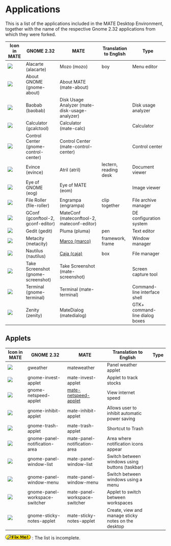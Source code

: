 # Applications

This is a list of the applications included in the MATE Desktop Environment,
together with the name of the respective Gnome 2.32 applications from which
they were forked.

Icon in MATE |  GNOME 2.32 |  MATE |  Translation to English |  Type
---|---|---|---|---
![](media/mozo.png)| Alacarte (alacarte)| Mozo (mozo)| boy| Menu editor
![](media/desktop.png)| About GNOME (gnome-about)| About MATE (mate-about)|  |
![](media/mate-disk-usage-analyzer.png)| Baobab (baobab)| Disk Usage Analyzer (mate-disk-usage-analyzer)|  | Disk usage analyzer
![](media/calc.png)| Calculator (gcalctool)| Calculator (mate-calc)|  | Calculator
![](media/preferences-desktop.png)| Control Center (gnome-control-center)| Control Center (mate-control-center)|  | Control center
![](media/gnome-mime-application-pdf.png)| Evince (evince)| Atril (atril)| lectern, reading desk| Document viewer
![](media/image.png)| Eye of GNOME (eog)| Eye of MATE (eom)|  | Image viewer
![](media/zip.png)| File Roller (file-roller)| Engrampa (engrampa)| clip together| File archive manager
![](media/mateconf.png)| GConf (gconftool-2, gconf-editor)| MateConf (mateconftool-2, mateconf-editor)|  | DE configuration system
![](media/text-editor.png)| Gedit (gedit)| Pluma (pluma)| pen| Text editor
![](media/marco.png)| Metacity (metacity)| [Marco (marco)](./applications-marco)| framework, frame| Window manager
![](media/system-file-manager.png)| Nautilus (nautilus)| [Caja (caja)](./applications-caja)| box| File manager
![](media/applets-screenshooter.png)| Take Screenshot (gnome-screenshot)| Take Screenshot (mate-screenshot)|  | Screen capture tool
![](media/terminal.png)| Terminal (gnome-terminal)| Terminal (mate-terminal)|  | Command-line interface shell
![](media/matedialog.png)| Zenity (zenity)| MateDialog (matedialog)|  | GTK+ command-line dialog boxes

## Applets

Icon in MATE |  GNOME 2.32 |  MATE |  Translation to English |  Type
---|---|---|---|---
![](media/mateweather.png)| gweather| mateweather| Panel weather applet
![](media/mate-invest-applet.png)| gnome-invest-applet| mate-invest-applet| Applet to track stocks
![](media/mate-netspeed-applet.png)| gnome-netspeed-applet| [mate-netspeed-applet](./docs-mate-netspeed)| View internet speed
![](media/mate-inhibit-applet.png)| gnome-inhibit-applet| mate-inhibit-applet| Allows user to inhibit automatic power saving
![](media/user-trash-full.png)| gnome-trash-applet| mate-trash-applet| Shortcut to Trash
![](media/mate-panel-notification-area.png)| gnome-panel-notification-area| mate-panel-notification-area| Area where notification icons appear
![](media/mate-panel-window-list.png)| gnome-panel-window-list| mate-panel-window-list| Switch between windows using buttons (taskbar)
![](media/mate-panel-window-menu.png)| gnome-panel-window-menu| mate-panel-window-menu| Switch between windows using a menu
![](media/mate-panel-workspace-switcher.png)| gnome-panel-workspace-switcher| mate-panel-workspace-switcher| Applet to switch between workspaces
![](media/mate-sticky-notes-applet.png)| gnome-sticky-notes-applet| mate-sticky-notes-applet| Create, view and manage sticky notes on the desktop

![FIXME](images/smileys/fixme.gif) : The list is incomplete.

